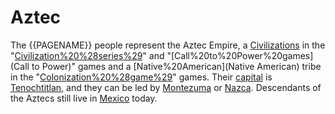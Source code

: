 # Aztec

The {{PAGENAME}} people represent the Aztec Empire, a [Civilizations](civilization) in the "[Civilization%20%28series%29](Civilization)" and "[Call%20to%20Power%20games](Call to Power)" games and a [Native%20American](Native American) tribe in the "[Colonization%20%28game%29](Colonization)" games. Their [capital](capital) is [Tenochtitlan](Tenochtitlan), and they can be led by [Montezuma](Montezuma) or [Nazca](Nazca). Descendants of the Aztecs still live in [Mexico](Mexico) today.